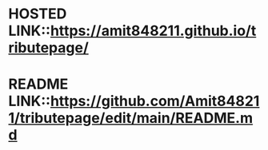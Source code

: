 # HOSTED LINK::https://amit848211.github.io/tributepage/
# README LINK::https://github.com/Amit848211/tributepage/edit/main/README.md
